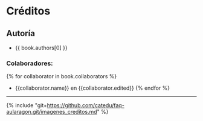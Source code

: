 # Créditos

## Autoría

* {{ book.authors[0] }}


### Colaboradores:

{% for collaborator in book.collaborators %}
* {{collaborator.name}} en {{collaborator.edited}}
{% endfor %}

___

{% include "git+https://github.com/catedu/faq-aularagon.git/imagenes_creditos.md" %}
